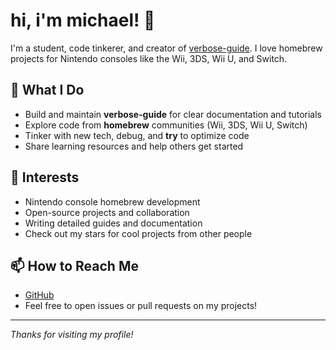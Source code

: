 # hi, i'm michael! 👋

I'm a student, code tinkerer, and creator of [verbose-guide](https://github.com/MichaelCoding124/verbose-guide). I love homebrew projects for Nintendo consoles like the Wii, 3DS, Wii U, and Switch.

## 🔧 What I Do
- Build and maintain **verbose-guide** for clear documentation and tutorials
- Explore code from **homebrew** communities (Wii, 3DS, Wii U, Switch)
- Tinker with new tech, debug, and **try** to optimize code
- Share learning resources and help others get started

## 🌟 Interests
- Nintendo console homebrew development
- Open-source projects and collaboration
- Writing detailed guides and documentation
- Check out my stars for cool projects from other people

## 📫 How to Reach Me
- [GitHub](https://github.com/MichaelCoding124)
- Feel free to open issues or pull requests on my projects!

---

_Thanks for visiting my profile!_

<!---
MichaelCoding124/MichaelCoding124 is a ✨ special ✨ repository because its `README.md` (this file) appears on your GitHub profile.
You can click the Preview link to take a look at your changes.
--->
